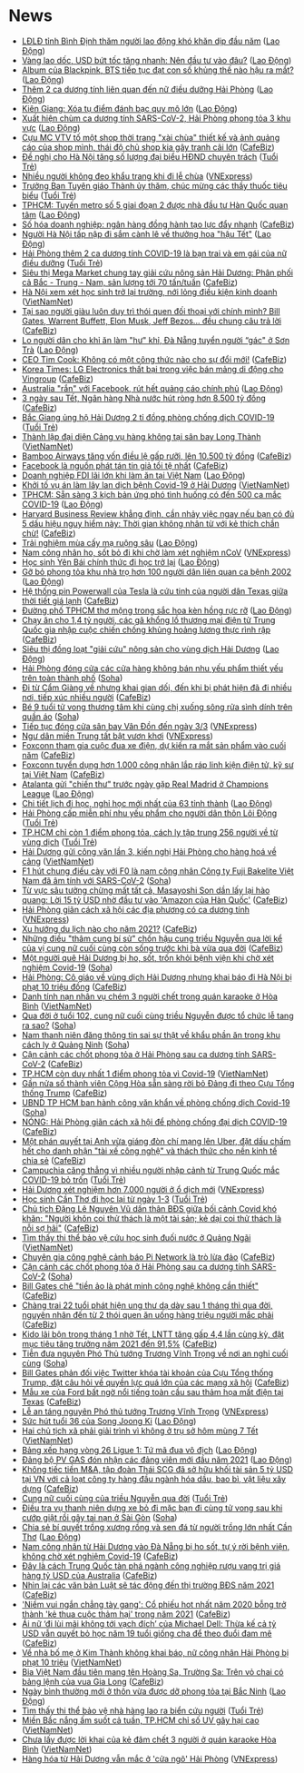 # News

- [LĐLĐ tỉnh Bình Định thăm người lao động khó khăn dịp đầu năm](https://laodong.vn/cong-doan/ldld-tinh-binh-dinh-tham-nguoi-lao-dong-kho-khan-dip-dau-nam-882621.ldo) ([Lao Động](https://laodong.vn))
- [Vàng lao dốc, USD bứt tốc tăng nhanh: Nên đầu tư vào đâu?](https://laodong.vn/thi-truong/vang-lao-doc-usd-but-toc-tang-nhanh-nen-dau-tu-vao-dau-882538.ldo) ([Lao Động](https://laodong.vn))
- [Album của Blackpink,  BTS tiếp tục đạt con số khủng thế nào hậu ra mắt?](https://laodong.vn/van-hoa-giai-tri/album-cua-blackpink-bts-tiep-tuc-dat-con-so-khung-the-nao-hau-ra-mat-882606.ldo) ([Lao Động](https://laodong.vn))
- [Thêm 2 ca dương tính liên quan đến nữ điều dưỡng Hải Phòng](https://laodong.vn/xa-hoi/them-2-ca-duong-tinh-lien-quan-den-nu-dieu-duong-hai-phong-882501.ldo) ([Lao Động](https://laodong.vn))
- [Kiên Giang: Xóa tụ điểm đánh bạc quy mô lớn](https://laodong.vn/phap-luat/kien-giang-xoa-tu-diem-danh-bac-quy-mo-lon-882618.ldo) ([Lao Động](https://laodong.vn))
- [Xuất hiện chùm ca dương tính SARS-CoV-2, Hải Phòng phong tỏa 3 khu vực](https://laodong.vn/xa-hoi/xuat-hien-chum-ca-duong-tinh-sars-cov-2-hai-phong-phong-toa-3-khu-vuc-882608.ldo) ([Lao Động](https://laodong.vn))
- [Cựu MC VTV tố một shop thời trang "xài chùa" thiết kế và ảnh quảng cáo của shop mình, thái độ chủ shop kia gây tranh cãi lớn](https://cafebiz.vn/cuu-mc-vtv-to-mot-shop-thoi-trang-xai-chua-thiet-ke-va-anh-quang-cao-cua-shop-minh-thai-do-chu-shop-kia-gay-tranh-cai-lon-20210222163553934.chn) ([CafeBiz](https://cafebiz.vn))
- [Đề nghị cho Hà Nội tăng số lượng đại biểu HĐND chuyên trách](https://tuoitre.vn/de-nghi-cho-ha-noi-tang-so-luong-dai-bieu-hdnd-chuyen-trach-20210222171046394.htm) ([Tuổi Trẻ](https://tuoitre.vn))
- [Nhiều người không đeo khẩu trang khi đi lễ chùa](https://vnexpress.net/nhieu-nguoi-khong-deo-khau-trang-khi-di-le-chua-4238595.html) ([VNExpress](https://vnexpress.net))
- [Trưởng Ban Tuyên giáo Thành ủy thăm, chúc mừng các thầy thuốc tiêu biểu](https://tuoitre.vn/truong-ban-tuyen-giao-thanh-uy-tham-chuc-mung-cac-thay-thuoc-tieu-bieu-20210222170502975.htm) ([Tuổi Trẻ](https://tuoitre.vn))
- [TPHCM: Tuyến metro số 5 giai đoạn 2 được nhà đầu tư Hàn Quốc quan tâm](https://laodong.vn/kinh-te/tphcm-tuyen-metro-so-5-giai-doan-2-duoc-nha-dau-tu-han-quoc-quan-tam-882573.ldo) ([Lao Động](https://laodong.vn))
- [Số hóa doanh nghiệp: ngân hàng đồng hành tạo lực đẩy nhanh](https://cafebiz.vn/so-hoa-doanh-nghiep-ngan-hang-dong-hanh-tao-luc-day-nhanh-2021022216590797.chn) ([CafeBiz](https://cafebiz.vn))
- [Người Hà Nội tấp nập đi sắm cành lê về thưởng hoa &quot;hậu Tết&quot;](https://laodong.vn/photo/nguoi-ha-noi-tap-nap-di-sam-canh-le-ve-thuong-hoa-hau-tet-882494.ldo) ([Lao Động](https://laodong.vn))
- [Hải Phòng thêm 2 ca dương tính COVID-19 là bạn trai và em gái của nữ điều dưỡng](https://tuoitre.vn/hai-phong-them-2-ca-duong-tinh-covid-19-la-ban-trai-va-em-gai-cua-nu-dieu-duong-20210222171519785.htm) ([Tuổi Trẻ](https://tuoitre.vn))
- [Siêu thị Mega Market chung tay giải cứu nông sản Hải Dương: Phân phối cả Bắc - Trung - Nam, sản lượng tới 70 tấn/tuần](https://cafebiz.vn/sieu-thi-mega-market-chung-tay-giai-cuu-nong-san-hai-duong-phan-phoi-ca-bac-trung-nam-san-luong-toi-70-tan-tuan-20210222171818148.chn) ([CafeBiz](https://cafebiz.vn))
- [Hà Nội xem xét học sinh trở lại trường, nới lỏng điều kiện kinh doanh](http://vietnamnet.vn/vn/thoi-su/ha-noi-xem-xet-hoc-sinh-tro-lai-truong-noi-long-dieu-kien-kinh-doanh-714680.html) ([VietNamNet](https://vietnamnet.vn))
- [Tại sao người giàu luôn duy trì thói quen đối thoại với chính mình? Bill Gates, Warrent Buffett, Elon Musk, Jeff Bezos... đều chung câu trả lời](https://cafebiz.vn/tai-sao-nguoi-giau-luon-duy-tri-thoi-quen-doi-thoai-voi-chinh-minh-bill-gates-warrent-buffett-elon-musk-jeff-bezos-deu-chung-cau-tra-loi-20210222170751314.chn) ([CafeBiz](https://cafebiz.vn))
- [Lo người dân cho khỉ ăn làm &quot;hư&quot; khỉ, Đà Nẵng tuyển người “gác&quot; ở Sơn Trà](https://laodong.vn/xa-hoi/lo-nguoi-dan-cho-khi-an-lam-hu-khi-da-nang-tuyen-nguoi-gac-o-son-tra-882434.ldo) ([Lao Động](https://laodong.vn))
- [CEO Tim Cook: Không có một công thức nào cho sự đổi mới!](https://cafebiz.vn/ceo-tim-cook-khong-co-mot-cong-thuc-nao-cho-su-doi-moi-20210222154305483.chn) ([CafeBiz](https://cafebiz.vn))
- [Korea Times: LG Electronics thất bại trong việc bán mảng di động cho Vingroup](https://cafebiz.vn/korea-times-lg-electronics-that-bai-trong-viec-ban-mang-di-dong-cho-vingroup-20210222165031465.chn) ([CafeBiz](https://cafebiz.vn))
- [Australia &quot;rắn&quot; với Facebook, rút hết quảng cáo chính phủ](https://laodong.vn/the-gioi/australia-ran-voi-facebook-rut-het-quang-cao-chinh-phu-882547.ldo) ([Lao Động](https://laodong.vn))
- [3 ngày sau Tết, Ngân hàng Nhà nước hút ròng hơn 8.500 tỷ đồng](https://cafebiz.vn/3-ngay-sau-tet-ngan-hang-nha-nuoc-hut-rong-hon-8500-ty-dong-20210222164429447.chn) ([CafeBiz](https://cafebiz.vn))
- [Bắc Giang ủng hộ Hải Dương 2 tỉ đồng phòng chống dịch COVID-19](https://tuoitre.vn/bac-giang-ung-ho-hai-duong-2-ti-dong-phong-chong-dich-covid-19-20210222162019579.htm) ([Tuổi Trẻ](https://tuoitre.vn))
- [Thành lập đại diện Cảng vụ hàng không tại sân bay Long Thành](http://vietnamnet.vn/vn/thoi-su/an-toan-giao-thong/thanh-lap-dai-dien-cang-vu-hang-khong-tai-san-bay-long-thanh-714674.html) ([VietNamNet](https://vietnamnet.vn))
- [Bamboo Airways tăng vốn điều lệ gấp rưỡi, lên 10.500 tỷ đồng](https://cafebiz.vn/bamboo-airways-tang-von-dieu-le-gap-ruoi-len-10500-ty-dong-20210222163138072.chn) ([CafeBiz](https://cafebiz.vn))
- [Facebook là nguồn phát tán tin giả tồi tệ nhất](https://cafebiz.vn/facebook-la-nguon-phat-tan-tin-gia-toi-te-nhat-20210222134756418.chn) ([CafeBiz](https://cafebiz.vn))
- [Doanh nghiệp FDI lãi lớn khi làm ăn tại Việt Nam](https://laodong.vn/kinh-te/doanh-nghiep-fdi-lai-lon-khi-lam-an-tai-viet-nam-882282.ldo) ([Lao Động](https://laodong.vn))
- [Khởi tố vụ án làm lây lan dịch bệnh Covid-19 ở Hải Dương](http://vietnamnet.vn/vn/thoi-su/khoi-to-vu-an-lam-lay-lan-dich-benh-covid-19-o-hai-duong-714669.html) ([VietNamNet](https://vietnamnet.vn))
- [TPHCM:  Sẵn sàng 3 kịch bản ứng phó tình huống có đến 500 ca mắc COVID-19](https://laodong.vn/y-te/tphcm-san-sang-3-kich-ban-ung-pho-tinh-huong-co-den-500-ca-mac-covid-19-882528.ldo) ([Lao Động](https://laodong.vn))
- [Harvard Business Review khẳng định, cần nhảy việc ngay nếu bạn có đủ 5 dấu hiệu nguy hiểm này: Thời gian không nhân từ với kẻ thích chần chừ!](https://cafebiz.vn/harvard-business-review-khang-dinh-can-nhay-viec-ngay-neu-ban-co-du-5-dau-hieu-nguy-hiem-nay-thoi-gian-khong-nhan-tu-voi-ke-thich-chan-chu-2021022216124455.chn) ([CafeBiz](https://cafebiz.vn))
- [Trải nghiệm mùa cấy mạ ruộng sâu](https://laodong.vn/photo/trai-nghiem-mua-cay-ma-ruong-sau-882466.ldo) ([Lao Động](https://laodong.vn))
- [Nam công nhân ho, sốt bỏ đi khi chờ làm xét nghiệm nCoV](https://vnexpress.net/nam-cong-nhan-ho-sot-bo-di-khi-cho-lam-xet-nghiem-ncov-4238541.html) ([VNExpress](https://vnexpress.net))
- [Học sinh Yên Bái chính thức đi học trở lại](https://laodong.vn/photo/hoc-sinh-yen-bai-chinh-thuc-di-hoc-tro-lai-882478.ldo) ([Lao Động](https://laodong.vn))
- [Gỡ bỏ phong tỏa khu nhà trọ hơn 100 người dân liên quan ca bệnh 2002](https://laodong.vn/video/go-bo-phong-toa-khu-nha-tro-hon-100-nguoi-dan-lien-quan-ca-benh-2002-882506.ldo) ([Lao Động](https://laodong.vn))
- [Hệ thống pin Powerwall của Tesla là cứu tinh của người dân Texas giữa thời tiết giá lạnh](https://cafebiz.vn/he-thong-pin-powerwall-cua-tesla-la-cuu-tinh-cua-nguoi-dan-texas-giua-thoi-tiet-gia-lanh-20210222135223163.chn) ([CafeBiz](https://cafebiz.vn))
- [Đường phố TPHCM thơ mộng trong sắc hoa kèn hồng rực rỡ](https://laodong.vn/photo/duong-pho-tphcm-tho-mong-trong-sac-hoa-ken-hong-ruc-ro-882519.ldo) ([Lao Động](https://laodong.vn))
- [Chạy ăn cho 1,4 tỷ người, các gã khổng lồ thương mại điện tử Trung Quốc gia nhập cuộc chiến chống khủng hoảng lương thực rình rập](https://cafebiz.vn/chay-an-cho-14-ty-nguoi-cac-ga-khong-lo-thuong-mai-dien-tu-trung-quoc-gia-nhap-cuoc-chien-chong-khung-hoang-luong-thuc-rinh-rap-20210222153931055.chn) ([CafeBiz](https://cafebiz.vn))
- [Siêu thị đồng loạt &quot;giải cứu&quot; nông sản cho vùng dịch Hải Dương](https://laodong.vn/kinh-te/sieu-thi-dong-loat-giai-cuu-nong-san-cho-vung-dich-hai-duong-882514.ldo) ([Lao Động](https://laodong.vn))
- [Hải Phòng đóng cửa các cửa hàng không bán nhu yếu phẩm thiết yếu trên toàn thành phố](https://soha.vn/hai-phong-dong-cua-cac-cua-hang-khong-ban-nhu-yeu-pham-thiet-yeu-tren-toan-thanh-pho-20210222112623648.htm) ([Soha](https://soha.vn))
- [Đi từ Cẩm Giàng về nhưng khai gian dối, đến khi bị phát hiện đã đi nhiều nơi, tiếp xúc nhiều người](https://cafebiz.vn/di-tu-cam-giang-ve-nhung-khai-gian-doi-den-khi-bi-phat-hien-da-di-nhieu-noi-tiep-xuc-nhieu-nguoi-20210222154524946.chn) ([CafeBiz](https://cafebiz.vn))
- [Bé 9 tuổi tử vong thương tâm khi cùng chị xuống sông rửa sình dính trên quần áo](https://soha.vn/be-9-tuoi-tu-vong-thuong-tam-khi-cung-chi-xuong-song-rua-sinh-dinh-tren-quan-ao-20210222152634684.htm) ([Soha](https://soha.vn))
- [Tiếp tục đóng cửa sân bay Vân Đồn đến ngày 3/3](https://vnexpress.net/tiep-tuc-dong-cua-san-bay-van-don-den-ngay-3-3-4238520.html) ([VNExpress](https://vnexpress.net))
- [Ngư dân miền Trung tất bật vươn khơi](https://vnexpress.net/ngu-dan-mien-trung-tat-bat-vuon-khoi-4238409.html) ([VNExpress](https://vnexpress.net))
- [Foxconn tham gia cuộc đua xe điện, dự kiến ra mắt sản phẩm vào cuối năm](https://cafebiz.vn/foxconn-tham-gia-cuoc-dua-xe-dien-du-kien-ra-mat-san-pham-vao-cuoi-nam-20210222134416463.chn) ([CafeBiz](https://cafebiz.vn))
- [Foxconn tuyển dụng hơn 1.000 công nhân lắp ráp linh kiện điện tử, kỹ sư tại Việt Nam](https://cafebiz.vn/foxconn-tuyen-dung-hon-1000-cong-nhan-lap-rap-linh-kien-dien-tu-ky-su-tai-viet-nam-20210222152757144.chn) ([CafeBiz](https://cafebiz.vn))
- [Atalanta gửi &quot;chiến thư&quot; trước ngày gặp Real Madrid ở Champions League](https://laodong.vn/video/atalanta-gui-chien-thu-truoc-ngay-gap-real-madrid-o-champions-league-882472.ldo) ([Lao Động](https://laodong.vn))
- [Chi tiết lịch đi học, nghỉ học mới nhất của 63 tỉnh thành](https://laodong.vn/infographic/chi-tiet-lich-di-hoc-nghi-hoc-moi-nhat-cua-63-tinh-thanh-882339.ldo) ([Lao Động](https://laodong.vn))
- [Hải Phòng cấp miễn phí nhu yếu phẩm cho người dân thôn Lôi Động](https://tuoitre.vn/hai-phong-cap-mien-phi-nhu-yeu-pham-cho-nguoi-dan-thon-loi-dong-20210222135805652.htm) ([Tuổi Trẻ](https://tuoitre.vn))
- [TP.HCM chỉ còn 1 điểm phong tỏa, cách ly tập trung 256 người về từ vùng dịch](https://tuoitre.vn/tp-hcm-chi-con-1-diem-phong-toa-cach-ly-tap-trung-256-nguoi-ve-tu-vung-dich-20210222150155556.htm) ([Tuổi Trẻ](https://tuoitre.vn))
- [Hải Dương gửi công văn lần 3, kiến nghị Hải Phòng cho hàng hoá về cảng](http://vietnamnet.vn/vn/thoi-su/hai-duong-gui-cong-van-lan-3-kien-nghi-hai-phong-cho-hang-hoa-ve-cang-714635.html) ([VietNamNet](https://vietnamnet.vn))
- [F1 hút chung điếu cày với F0 là nam công nhân Công ty Fuji Bakelite Việt Nam đã âm tính với SARS-CoV-2](https://soha.vn/f1-hut-chung-dieu-cay-voi-f0-la-nam-cong-nhan-cong-ty-fuji-bakelite-viet-nam-da-am-tinh-voi-sars-cov-2-20210222151706257.htm) ([Soha](https://soha.vn))
- [Từ vực sâu tưởng chừng mất tất cả, Masayoshi Son dần lấy lại hào quang: Lời 15 tỷ USD nhờ đầu tư vào 'Amazon của Hàn Quốc'](https://cafebiz.vn/tu-vuc-sau-tuong-chung-mat-tat-ca-masayoshi-son-dan-lay-lai-hao-quang-loi-15-ty-usd-nho-dau-tu-vao-amazon-cua-han-quoc-20210222151440838.chn) ([CafeBiz](https://cafebiz.vn))
- [Hải Phòng giãn cách xã hội các địa phương có ca dương tính](https://vnexpress.net/hai-phong-gian-cach-xa-hoi-cac-dia-phuong-co-ca-duong-tinh-4238518.html) ([VNExpress](https://vnexpress.net))
- [Xu hướng du lịch nào cho năm 2021?](https://cafebiz.vn/xu-huong-du-lich-nao-cho-nam-2021-20210222145816723.chn) ([CafeBiz](https://cafebiz.vn))
- [Những điều "thâm cung bí sử" chốn hậu cung triều Nguyễn qua lời kể của vị cung nữ cuối cùng còn sống trước khi bà vừa qua đời](https://cafebiz.vn/nhung-dieu-tham-cung-bi-su-chon-hau-cung-trieu-nguyen-qua-loi-ke-cua-vi-cung-nu-cuoi-cung-con-song-truoc-khi-ba-vua-qua-doi-20210222145039535.chn) ([CafeBiz](https://cafebiz.vn))
- [Một người quê Hải Dương bị ho, sốt, trốn khỏi bệnh viện khi chờ xét nghiệm Covid-19](https://soha.vn/mot-nguoi-que-hai-duong-bi-ho-sot-tron-khoi-benh-vien-khi-cho-xet-nghiem-covid-19-20210222142157884.htm) ([Soha](https://soha.vn))
- [Hải Phòng: Cô giáo về vùng dịch Hải Dương nhưng khai báo đi Hà Nội bị phạt 10 triệu đồng](https://cafebiz.vn/hai-phong-co-giao-ve-vung-dich-hai-duong-nhung-khai-bao-di-ha-noi-bi-phat-10-trieu-dong-20210222144715641.chn) ([CafeBiz](https://cafebiz.vn))
- [Danh tính nạn nhân vụ chém 3 người chết trong quán karaoke ở Hòa Bình](http://vietnamnet.vn/vn/thoi-su/danh-tinh-nan-nhan-vu-chem-3-nguoi-chet-trong-quan-karaoke-o-hoa-binh-714629.html) ([VietNamNet](https://vietnamnet.vn))
- [Qua đời ở tuổi 102, cung nữ cuối cùng triều Nguyễn được tổ chức lễ tang ra sao?](https://soha.vn/qua-doi-o-tuoi-102-cung-nu-cuoi-cung-trieu-nguyen-duoc-to-chuc-le-tang-ra-sao-20210222144002905.htm) ([Soha](https://soha.vn))
- [Nam thanh niên đăng thông tin sai sự thật về khẩu phần ăn trong khu cách ly ở Quảng Ninh](https://soha.vn/nam-thanh-nien-dang-thong-tin-sai-su-that-ve-khau-phan-an-trong-khu-cach-ly-o-quang-ninh-20210222143641409.htm) ([Soha](https://soha.vn))
- [Cận cảnh các chốt phong tỏa ở Hải Phòng sau ca dương tính SARS-CoV-2](https://cafebiz.vn/can-canh-cac-chot-phong-toa-o-hai-phong-sau-ca-duong-tinh-sars-cov-2-20210222144234118.chn) ([CafeBiz](https://cafebiz.vn))
- [TP.HCM còn duy nhất 1 điểm phong tỏa vì Covid-19](http://vietnamnet.vn/vn/thoi-su/tp-hcm-con-duy-nhat-1-diem-phong-toa-vi-covid-19-714642.html) ([VietNamNet](https://vietnamnet.vn))
- [Gần nửa số thành viên Cộng Hòa sẵn sàng rời bỏ Đảng đi theo Cựu Tổng thống Trump](https://cafebiz.vn/gan-nua-so-thanh-vien-cong-hoa-san-sang-roi-bo-dang-di-theo-cuu-tong-thong-trump-20210222142231229.chn) ([CafeBiz](https://cafebiz.vn))
- [UBND TP HCM ban hành công văn khẩn về phòng chống dịch Covid-19](https://soha.vn/ubnd-tp-hcm-ban-hanh-cong-van-khan-ve-phong-chong-dich-covid-19-20210222143607848.htm) ([Soha](https://soha.vn))
- [NÓNG: Hải Phòng giãn cách xã hội để phòng chống đại dịch COVID-19](https://cafebiz.vn/nong-hai-phong-gian-cach-xa-hoi-theo-chi-thi-15-chi-thi-16-20210222143645612.chn) ([CafeBiz](https://cafebiz.vn))
- [Một phán quyết tại Anh vừa giáng đòn chí mạng lên Uber, đặt dấu chấm hết cho danh phận "tài xế công nghệ" và thách thức cho nền kinh tế chia sẻ](https://cafebiz.vn/mot-phan-quyet-tai-anh-vua-giang-don-chi-mang-len-uber-dat-dau-cham-het-cho-danh-phan-tai-xe-cong-nghe-va-thach-thuc-cho-nen-kinh-te-chia-se-20210222113555564.chn) ([CafeBiz](https://cafebiz.vn))
- [Campuchia căng thẳng vì nhiều người nhập cảnh từ Trung Quốc mắc COVID-19 bỏ trốn](https://tuoitre.vn/campuchia-cang-thang-vi-nhieu-nguoi-nhap-canh-tu-trung-quoc-mac-covid-19-bo-tron-20210222133458541.htm) ([Tuổi Trẻ](https://tuoitre.vn))
- [Hải Dương xét nghiệm hơn 7.000 người ở ổ dịch mới](https://vnexpress.net/hai-duong-xet-nghiem-hon-7-000-nguoi-o-o-dich-moi-4238384.html) ([VNExpress](https://vnexpress.net))
- [Học sinh Cần Thơ đi học lại từ ngày 1-3](https://tuoitre.vn/hoc-sinh-can-tho-di-hoc-lai-tu-ngay-1-3-20210222134907591.htm) ([Tuổi Trẻ](https://tuoitre.vn))
- [Chủ tịch Đặng Lê Nguyên Vũ dấn thân BĐS giữa bối cảnh Covid khó khăn: "Người khôn coi thử thách là một tài sản; kẻ dại coi thử thách là nỗi sợ hãi"](https://cafebiz.vn/chu-tich-dang-le-nguyen-vu-dan-than-bds-giua-boi-canh-covid-kho-khan-nguoi-khon-coi-thu-thach-la-mot-tai-san-nguoi-ngu-coi-thu-thach-la-noi-so-hai-20210222141357458.chn) ([CafeBiz](https://cafebiz.vn))
- [Tìm thấy thi thể bảo vệ cứu học sinh đuối nước ở Quảng Ngãi](http://vietnamnet.vn/vn/thoi-su/tim-thay-thi-the-bao-ve-cuu-hoc-sinh-duoi-nuoc-o-quang-ngai-714622.html) ([VietNamNet](https://vietnamnet.vn))
- [Chuyên gia công nghệ cảnh báo Pi Network là trò lừa đảo](https://cafebiz.vn/chuyen-gia-cong-nghe-canh-bao-pi-network-la-tro-lua-dao-20210222142033501.chn) ([CafeBiz](https://cafebiz.vn))
- [Cận cảnh các chốt phong tỏa ở Hải Phòng sau ca dương tính SARS-CoV-2](https://soha.vn/can-canh-cac-chot-phong-toa-o-hai-phong-sau-ca-duong-tinh-sars-cov-2-20210222141609186.htm) ([Soha](https://soha.vn))
- [Bill Gates chê "tiền ảo là phát minh công nghệ không cần thiết"](https://cafebiz.vn/bill-gates-che-tien-ao-la-phat-minh-cong-nghe-khong-can-thiet-20210222134122758.chn) ([CafeBiz](https://cafebiz.vn))
- [Chàng trai 22 tuổi phát hiện ung thư dạ dày sau 1 tháng thì qua đời, nguyên nhân đến từ 2 thói quen ăn uống hàng triệu người mắc phải](https://cafebiz.vn/chang-trai-22-tuoi-phat-hien-ung-thu-da-day-sau-1-thang-thi-qua-doi-nguyen-nhan-den-tu-2-thoi-quen-an-uong-hang-trieu-nguoi-mac-phai-20210222141857029.chn) ([CafeBiz](https://cafebiz.vn))
- [Kido lãi bộn trong tháng 1 nhờ Tết, LNTT tăng gấp 4,4 lần cùng kỳ, đặt mục tiêu tăng trưởng năm 2021 đến 91,5%](https://cafebiz.vn/kido-lai-bon-trong-thang-1-nho-tet-lntt-tang-gap-44-lan-cung-ky-dat-muc-tieu-tang-truong-nam-2021-den-915-20210222111831361.chn) ([CafeBiz](https://cafebiz.vn))
- [Tiễn đưa nguyên Phó Thủ tướng Trương Vĩnh Trọng về nơi an nghỉ cuối cùng](https://soha.vn/tien-dua-nguyen-pho-thu-tuong-truong-vinh-trong-ve-noi-an-nghi-cuoi-cung-20210222140952242.htm) ([Soha](https://soha.vn))
- [Bill Gates phản đối việc Twitter khóa tài khoản của Cựu Tổng thống Trump, đặt câu hỏi về quyền lực quá lớn của các mạng xã hội](https://cafebiz.vn/bill-gates-phan-doi-viec-twitter-khoa-tai-khoan-cua-cuu-tong-thong-trump-dat-cau-hoi-ve-quyen-luc-qua-lon-cua-cac-mang-xa-hoi-20210222084017871.chn) ([CafeBiz](https://cafebiz.vn))
- [Mẫu xe của Ford bất ngờ nổi tiếng toàn cầu sau thảm họa mất điện tại Texas](https://cafebiz.vn/mau-xe-cua-ford-bat-ngo-noi-tieng-toan-cau-sau-tham-hoa-mat-dien-tai-texas-20210222135551713.chn) ([CafeBiz](https://cafebiz.vn))
- [Lễ an táng nguyên Phó thủ tướng Trương Vĩnh Trọng](https://vnexpress.net/le-an-tang-nguyen-pho-thu-tuong-truong-vinh-trong-4238478.html) ([VNExpress](https://vnexpress.net))
- [Sức hút tuổi 36 của Song Joong Ki](https://laodong.vn/photo/suc-hut-tuoi-36-cua-song-joong-ki-882396.ldo) ([Lao Động](https://laodong.vn))
- [Hai chủ tịch xã phải giải trình vì không ở trụ sở hôm mùng 7 Tết](http://vietnamnet.vn/vn/thoi-su/hai-chu-tich-xa-phai-giai-trinh-vi-khong-o-tru-so-hom-mung-7-tet-714604.html) ([VietNamNet](https://vietnamnet.vn))
- [Bảng xếp hạng vòng 26 Ligue 1: Tứ mã đua vô địch](https://laodong.vn/infographic/bang-xep-hang-vong-26-ligue-1-tu-ma-dua-vo-dich-882424.ldo) ([Lao Động](https://laodong.vn))
- [Đảng bộ PV GAS đón nhận các đảng viên mới đầu năm 2021](https://laodong.vn/thong-tin-doanh-nghiep/dang-bo-pv-gas-don-nhan-cac-dang-vien-moi-dau-nam-2021-882411.ldo) ([Lao Động](https://laodong.vn))
- [Không tiếc tiền M&A, tập đoàn Thái SCG đã sở hữu khối tài sản 5 tỷ USD tại VN với cả loạt công ty hàng đầu ngành hóa dầu, bao bì, vật liệu xây dựng](https://cafebiz.vn/khong-tiec-tien-ma-tap-doan-thai-scg-da-so-huu-khoi-tai-san-5-ty-usd-tai-vn-voi-ca-loat-cong-ty-hang-dau-nganh-hoa-dau-bao-bi-vat-lieu-xay-dung-20210222135939452.chn) ([CafeBiz](https://cafebiz.vn))
- [Cung nữ cuối cùng của triều Nguyễn qua đời](https://tuoitre.vn/cung-nu-cuoi-cung-cua-trieu-nguyen-qua-doi-20210222134020697.htm) ([Tuổi Trẻ](https://tuoitre.vn))
- [Điều tra vụ thanh niên dựng xe bỏ đi mặc bạn đi cùng tử vong sau khi cướp giật rồi gây tai nạn ở Sài Gòn](https://soha.vn/dieu-tra-vu-thanh-nien-dung-xe-bo-di-mac-ban-di-cung-tu-vong-sau-khi-cuop-giat-roi-gay-tai-nan-o-sai-gon-20210222131534486.htm) ([Soha](https://soha.vn))
- [Chia sẻ bí quyết trồng xương rồng và sen đá từ người trồng lớn nhất Cần Thơ](https://laodong.vn/video/chia-se-bi-quyet-trong-xuong-rong-va-sen-da-tu-nguoi-trong-lon-nhat-can-tho-882355.ldo) ([Lao Động](https://laodong.vn))
- [Nam công nhân từ Hải Dương vào Đà Nẵng bị ho sốt, tự ý rời bệnh viện, không chờ xét nghiệm Covid-19](https://cafebiz.vn/nam-cong-nhan-tu-hai-duong-vao-da-nang-bi-ho-sot-tu-y-roi-benh-vien-khong-cho-xet-nghiem-covid-19-20210222135518029.chn) ([CafeBiz](https://cafebiz.vn))
- [Đây là cách Trung Quốc tàn phá ngành công nghiệp rượu vang trị giá hàng tỷ USD của Australia](https://cafebiz.vn/day-la-cach-trung-quoc-tan-pha-nganh-cong-nghiep-ruou-vang-tri-gia-hang-ty-usd-cua-australia-20210222135516296.chn) ([CafeBiz](https://cafebiz.vn))
- [Nhìn lại các văn bản Luật sẽ tác động đến thị trường BĐS năm 2021](https://cafebiz.vn/nhin-lai-cac-van-ban-luat-se-tac-dong-den-thi-truong-bds-nam-2021-202102221350184.chn) ([CafeBiz](https://cafebiz.vn))
- ['Niềm vui ngắn chẳng tày gang': Cổ phiếu hot nhất năm 2020 bỗng trở thành 'kẻ thua cuộc thảm hại' trong năm 2021](https://cafebiz.vn/niem-vui-ngan-chang-tay-gang-co-phieu-hot-nhat-nam-2020-bong-tro-thanh-ke-thua-cuoc-tham-hai-trong-nam-2021-20210222134241099.chn) ([CafeBiz](https://cafebiz.vn))
- [Ái nữ ‘đi lùi mãi không tới vạch đích’ của Michael Dell: Thừa kế cả tỷ USD vẫn quyết bỏ học năm 19 tuổi giống cha để theo đuổi đam mê](https://cafebiz.vn/ai-nu-di-lui-mai-khong-toi-vach-dich-cua-michael-dell-thua-ke-ca-ty-usd-van-quyet-bo-hoc-nam-19-tuoi-giong-cha-de-theo-duoi-dam-me-20210221212713908.chn) ([CafeBiz](https://cafebiz.vn))
- [Về nhà bố mẹ ở Kim Thành không khai báo, nữ công nhân Hải Phòng bị phạt 10 triệu](http://vietnamnet.vn/vn/thoi-su/ve-nha-bo-me-o-kim-thanh-khong-khai-bao-nu-cong-nhan-hai-phong-bi-phat-10-trieu-714606.html) ([VietNamNet](https://vietnamnet.vn))
- [Bia Việt Nam đầu tiên mang tên Hoàng Sa, Trường Sa: Trên vỏ chai có bảng lệnh của vua Gia Long](https://cafebiz.vn/bia-viet-nam-dau-tien-mang-ten-hoang-sa-truong-sa-tren-vo-chai-co-bang-lenh-cua-vua-gia-long-20210222133738296.chn) ([CafeBiz](https://cafebiz.vn))
- [Ngày bình thường mới ở thôn vừa được dỡ phong tỏa tại Bắc Ninh](https://laodong.vn/xa-hoi/ngay-binh-thuong-moi-o-thon-vua-duoc-do-phong-toa-tai-bac-ninh-882382.ldo) ([Lao Động](https://laodong.vn))
- [Tìm thấy thi thể bảo vệ nhà hàng lao ra biển cứu người](https://tuoitre.vn/tim-thay-thi-the-bao-ve-nha-hang-lao-ra-bien-cuu-nguoi-20210222130657886.htm) ([Tuổi Trẻ](https://tuoitre.vn))
- [Miền Bắc nắng ấm suốt cả tuần, TP.HCM chỉ số UV gây hại cao](http://vietnamnet.vn/vn/thoi-su/mien-bac-nang-am-suot-ca-tuan-tp-hcm-chi-so-uv-gay-hai-cao-714577.html) ([VietNamNet](https://vietnamnet.vn))
- [Chưa lấy được lời khai của kẻ đâm chết 3 người ở quán karaoke Hòa Bình](http://vietnamnet.vn/vn/thoi-su/chua-lay-duoc-loi-khai-cua-ke-dam-chet-3-nguoi-o-quan-karaoke-hoa-binh-714593.html) ([VietNamNet](https://vietnamnet.vn))
- [Hàng hóa từ Hải Dương vẫn mắc ở 'cửa ngõ' Hải Phòng](https://vnexpress.net/hang-hoa-tu-hai-duong-van-mac-o-cua-ngo-hai-phong-4238301.html) ([VNExpress](https://vnexpress.net))
